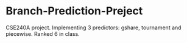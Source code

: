 # Branch-Prediction-Preject
CSE240A project. Implementing 3 predictors: gshare, tournament and piecewise. Ranked 6 in class.
